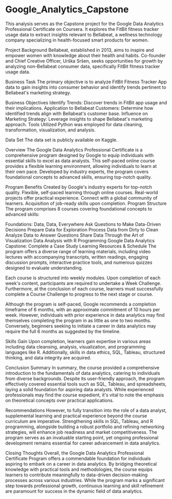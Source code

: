 # Google_Analytics_Capstone

This analysis serves as the Capstone project for the Google Data Analytics Professional Certificate on Coursera. It explores the FitBit fitness tracker usage data to extract insights relevant to Bellabeat, a wellness technology company specializing in health-focused smart products for women.

Project Background
Bellabeat, established in 2013, aims to inspire and empower women with knowledge about their health and habits. Co-founder and Chief Creative Officer, Urška Sršen, seeks opportunities for growth by analyzing non-Bellabeat consumer data, specifically FitBit fitness tracker usage data.

Business Task
The primary objective is to analyze FitBit Fitness Tracker App data to gain insights into consumer behavior and identify trends pertinent to Bellabeat's marketing strategy.

Business Objectives
Identify Trends: Discover trends in FitBit app usage and their implications.
Application to Bellabeat Customers: Determine how identified trends align with Bellabeat's customer base.
Influence on Marketing Strategy: Leverage insights to shape Bellabeat's marketing approach.
Tools Utilized
Python was employed for data cleaning, transformation, visualization, and analysis.

Data Set
The data set is publicly available on Kaggle.


Overview
The Google Data Analytics Professional Certificate is a comprehensive program designed by Google to equip individuals with essential skills to excel as data analysts. This self-paced online course provides a flexible learning environment, allowing individuals to learn at their own pace. Developed by industry experts, the program covers foundational concepts to advanced skills, ensuring top-notch quality.

Program Benefits
Created by Google's industry experts for top-notch quality.
Flexible, self-paced learning through online courses.
Real-world projects offer practical experience.
Connect with a global community of learners.
Acquisition of job-ready skills upon completion.
Program Structure
The program comprises 8 courses covering foundational concepts to advanced skills:

Foundations: Data, Data, Everywhere
Ask Questions to Make Data-Driven Decisions
Prepare Data for Exploration
Process Data from Dirty to Clean
Analyze Data to Answer Questions
Share Data Through the Art of Visualization
Data Analysis with R Programming
Google Data Analytics Capstone: Complete a Case Study
Learning Resources & Schedule
The program offers a diverse range of learning materials, including video lectures with accompanying transcripts, written readings, engaging discussion prompts, interactive practice tools, and numerous quizzes designed to evaluate understanding.

Each course is structured into weekly modules. Upon completion of each week's content, participants are required to undertake a Week Challenge. Furthermore, at the conclusion of each course, learners must successfully complete a Course Challenge to progress to the next stage or course.

Although the program is self-paced, Google recommends a completion timeframe of 6 months, with an approximate commitment of 10 hours per week. However, individuals with prior experience in data analytics may find themselves completing the program in as little as one to two months. Conversely, beginners seeking to initiate a career in data analytics may require the full 6 months as suggested by the timeline.

Skills Gain
Upon completion, learners gain expertise in various areas including data cleansing, analysis, visualization, and programming languages like R. Additionally, skills in data ethics, SQL, Tableau, structured thinking, and data integrity are acquired.

Conclusion
Summary
In summary, the course provided a comprehensive introduction to the fundamentals of data analytics, catering to individuals from diverse backgrounds. Despite its user-friendly approach, the program effectively covered essential tools such as SQL, Tableau, and spreadsheets, laying a solid foundation for aspiring data analysts. While experienced professionals may find the course expedient, it's vital to note the emphasis on theoretical concepts over practical applications.

Recommendations
However, to fully transition into the role of a data analyst, supplemental learning and practical experience beyond the course curriculum are imperative. Strengthening skills in SQL, Tableau, and R programming, alongside building a robust portfolio and refining networking strategies, will enhance job readiness and market competitiveness. The program serves as an invaluable starting point, yet ongoing professional development remains essential for career advancement in data analytics.

Closing Thoughts
Overall, the Google Data Analytics Professional Certificate Program offers a commendable foundation for individuals aspiring to embark on a career in data analytics. By bridging theoretical knowledge with practical tools and methodologies, the course equips learners to contribute meaningfully to data-driven decision-making processes across various industries. While the program marks a significant step towards professional growth, continuous learning and skill refinement are paramount for success in the dynamic field of data analytics.
